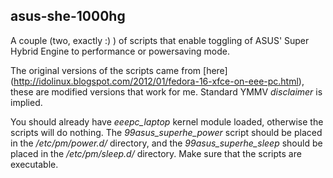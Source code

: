 ## asus-she-1000hg  ##

A couple (two, exactly :) ) of scripts that enable toggling of ASUS' Super Hybrid Engine to performance or powersaving mode.

The original versions of the scripts came from [here] (http://idolinux.blogspot.com/2012/01/fedora-16-xfce-on-eee-pc.html), these are modified versions that work for me. Standard YMMV *disclaimer* is implied.

You should already have *eeepc_laptop* kernel module loaded, otherwise the scripts will do nothing. The *99asus_superhe_power* script should be placed in the */etc/pm/power.d/* directory, and the *99asus_superhe_sleep* should be placed in the */etc/pm/sleep.d/* directory. Make sure that the scripts are executable.
